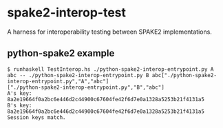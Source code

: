# spake2-interop-test
A harness for interoperability testing between SPAKE2 implementations.

## python-spake2 example

```console
$ runhaskell TestInterop.hs ./python-spake2-interop-entrypoint.py A abc -- ./python-spake2-interop-entrypoint.py B abc["./python-spake2-interop-entrypoint.py","A","abc"]
["./python-spake2-interop-entrypoint.py","B","abc"]
A's key: 8a2e19664f0a2bc6e446d2c44900c67604fe42f6d7e0a1328a5253b21f4131a5
B's key: 8a2e19664f0a2bc6e446d2c44900c67604fe42f6d7e0a1328a5253b21f4131a5
Session keys match.
```
